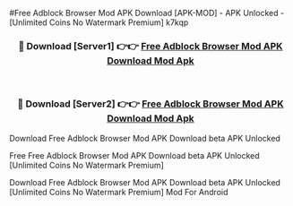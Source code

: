 #Free Adblock Browser Mod APK Download [APK-MOD] - APK Unlocked - [Unlimited Coins No Watermark Premium] k7kqp



<div align="center">

<h3>🔴 Download [Server1] 👉👉 <a href="https://momento.my/?title=Free_Adblock_Browser_Mod_APK_Download">Free Adblock Browser Mod APK Download Mod Apk</a></h3><br>

<h3>🔴 Download [Server2] 👉👉 <a href="https://momento.my/?title=Free_Adblock_Browser_Mod_APK_Download">Free Adblock Browser Mod APK Download Mod Apk</a></h3>
</div>



Download Free Adblock Browser Mod APK Download beta APK Unlocked

Free Free Adblock Browser Mod APK Download beta APK Unlocked [Unlimited Coins No Watermark Premium]

Download Free Adblock Browser Mod APK Download beta APK Unlocked [Unlimited Coins No Watermark Premium] Mod For Android
